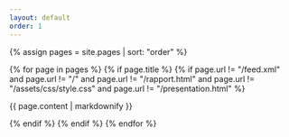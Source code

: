 ```yaml
---
layout: default
order: 1
---
```


{% assign pages = site.pages | sort: "order" %}

{% for page in pages %}
 {% if page.title %}
  {% if page.url != "/feed.xml" and  page.url != "/" and page.url != "/rapport.html" and page.url != "/assets/css/style.css" and page.url != "/presentation.html"   %}

{{ page.content | markdownify }}

  {% endif %}
 {% endif %}
{% endfor %}
 